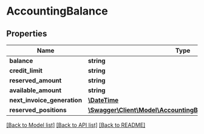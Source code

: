 # AccountingBalance

## Properties
Name | Type | Description | Notes
------------ | ------------- | ------------- | -------------
**balance** | **string** |  | [optional] 
**credit_limit** | **string** |  | [optional] 
**reserved_amount** | **string** |  | [optional] 
**available_amount** | **string** |  | [optional] 
**next_invoice_generation** | [**\DateTime**](\DateTime.md) |  | [optional] 
**reserved_positions** | [**\Swagger\Client\Model\AccountingBalanceReservedPositions[]**](AccountingBalanceReservedPositions.md) |  | [optional] 

[[Back to Model list]](../../README.md#documentation-for-models) [[Back to API list]](../../README.md#documentation-for-api-endpoints) [[Back to README]](../../README.md)

